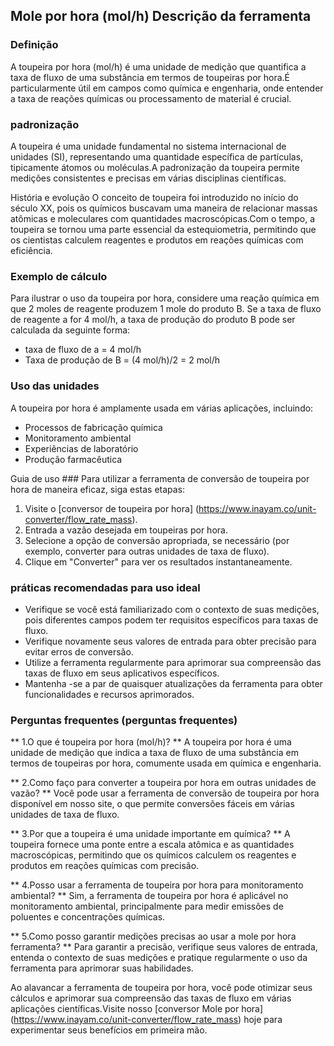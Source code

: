 ## Mole por hora (mol/h) Descrição da ferramenta

### Definição
A toupeira por hora (mol/h) é uma unidade de medição que quantifica a taxa de fluxo de uma substância em termos de toupeiras por hora.É particularmente útil em campos como química e engenharia, onde entender a taxa de reações químicas ou processamento de material é crucial.

### padronização
A toupeira é uma unidade fundamental no sistema internacional de unidades (SI), representando uma quantidade específica de partículas, tipicamente átomos ou moléculas.A padronização da toupeira permite medições consistentes e precisas em várias disciplinas científicas.

História e evolução
O conceito de toupeira foi introduzido no início do século XX, pois os químicos buscavam uma maneira de relacionar massas atômicas e moleculares com quantidades macroscópicas.Com o tempo, a toupeira se tornou uma parte essencial da estequiometria, permitindo que os cientistas calculem reagentes e produtos em reações químicas com eficiência.

### Exemplo de cálculo
Para ilustrar o uso da toupeira por hora, considere uma reação química em que 2 moles de reagente produzem 1 mole do produto B. Se a taxa de fluxo de reagente a for 4 mol/h, a taxa de produção do produto B pode ser calculada da seguinte forma:
- taxa de fluxo de a = 4 mol/h
- Taxa de produção de B = (4 mol/h)/2 = 2 mol/h

### Uso das unidades
A toupeira por hora é amplamente usada em várias aplicações, incluindo:
- Processos de fabricação química
- Monitoramento ambiental
- Experiências de laboratório
- Produção farmacêutica

Guia de uso ###
Para utilizar a ferramenta de conversão de toupeira por hora de maneira eficaz, siga estas etapas:
1. Visite o [conversor de toupeira por hora] (https://www.inayam.co/unit-converter/flow_rate_mass).
2. Entrada a vazão desejada em toupeiras por hora.
3. Selecione a opção de conversão apropriada, se necessário (por exemplo, converter para outras unidades de taxa de fluxo).
4. Clique em "Converter" para ver os resultados instantaneamente.

### práticas recomendadas para uso ideal
- Verifique se você está familiarizado com o contexto de suas medições, pois diferentes campos podem ter requisitos específicos para taxas de fluxo.
- Verifique novamente seus valores de entrada para obter precisão para evitar erros de conversão.
- Utilize a ferramenta regularmente para aprimorar sua compreensão das taxas de fluxo em seus aplicativos específicos.
- Mantenha -se a par de quaisquer atualizações da ferramenta para obter funcionalidades e recursos aprimorados.

### Perguntas frequentes (perguntas frequentes)

** 1.O que é toupeira por hora (mol/h)? **
A toupeira por hora é uma unidade de medição que indica a taxa de fluxo de uma substância em termos de toupeiras por hora, comumente usada em química e engenharia.

** 2.Como faço para converter a toupeira por hora em outras unidades de vazão? **
Você pode usar a ferramenta de conversão de toupeira por hora disponível em nosso site, o que permite conversões fáceis em várias unidades de taxa de fluxo.

** 3.Por que a toupeira é uma unidade importante em química? **
A toupeira fornece uma ponte entre a escala atômica e as quantidades macroscópicas, permitindo que os químicos calculem os reagentes e produtos em reações químicas com precisão.

** 4.Posso usar a ferramenta de toupeira por hora para monitoramento ambiental? **
Sim, a ferramenta de toupeira por hora é aplicável no monitoramento ambiental, principalmente para medir emissões de poluentes e concentrações químicas.

** 5.Como posso garantir medições precisas ao usar a mole por hora ferramenta? **
Para garantir a precisão, verifique seus valores de entrada, entenda o contexto de suas medições e pratique regularmente o uso da ferramenta para aprimorar suas habilidades.

Ao alavancar a ferramenta de toupeira por hora, você pode otimizar seus cálculos e aprimorar sua compreensão das taxas de fluxo em várias aplicações científicas.Visite nosso [conversor Mole por hora] (https://www.inayam.co/unit-converter/flow_rate_mass) hoje para experimentar seus benefícios em primeira mão.
